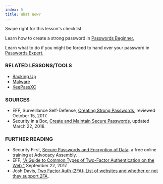 ```yaml
---
index: 5
title: What now?
---
```

Swipe right for this lesson's checklist.

Learn how to create a strong password in [Passwords Beginner.](umbrella://information/passwords/beginner)

Learn what to do if you might be forced to hand over your password in [Passwords Expert.](umbrella://information/passwords/expert)

### RELATED LESSONS/TOOLS

*   [Backing Up](umbrella://information/backing-up)
*   [Malware](umbrella://information/malware)
*   [KeePassXC](umbrella://tools/encryption/s_keepassxc.md)

### SOURCES

* EFF, Surveillance Self-Defense, [Creating Strong Passwords](https://ssd.eff.org/en/module/creating-strong-passwords), reviewed October 15, 2017.
* Security in a Box, [Create and Maintain Secure Passwords](https://securityinabox.org/en/guide/passwords/), updated March 22, 2018. 

### FURTHER READING

* Security First, [Secure Passwords and Encryption of Data](https://advocacyassembly.org/en/courses/31/#/chapter/1/lesson/1), a free online training at Advocacy Assembly.  
* EFF, ["A Guide to Common Types of Two-Factor Authentication on the Web,"](https://www.eff.org/deeplinks/2017/09/guide-common-types-two-factor-authentication-web) September 22, 2017.
* Josh Davis, [Two Factor Auth (2FA): List of websites and whether or not they support 2FA](https://twofactorauth.org/).